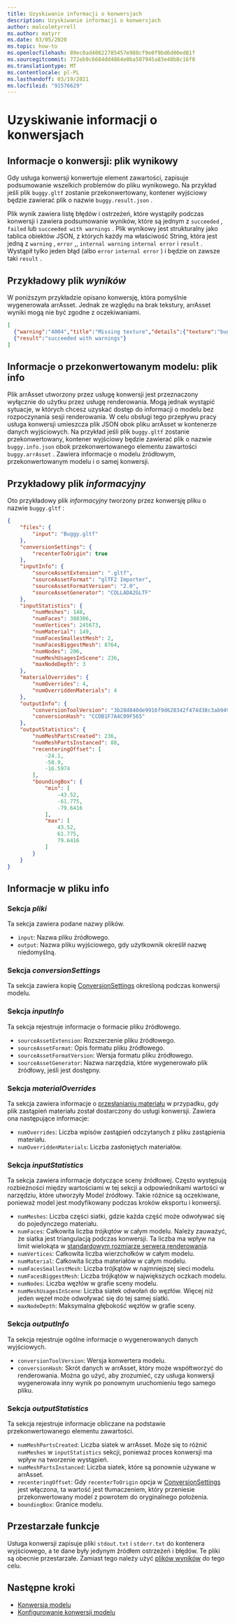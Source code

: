 ```yaml
---
title: Uzyskiwanie informacji o konwersjach
description: Uzyskiwanie informacji o konwersjach
author: malcolmtyrrell
ms.author: matyrr
ms.date: 03/05/2020
ms.topic: how-to
ms.openlocfilehash: 89ec0ad40822785457e988cf9e0f9bd6d00ed81f
ms.sourcegitcommit: 772eb9c6684dd4864e0ba507945a83e48b8c16f0
ms.translationtype: MT
ms.contentlocale: pl-PL
ms.lasthandoff: 03/19/2021
ms.locfileid: "91576629"
---
```

# <a name="get-information-about-conversions"></a>Uzyskiwanie informacji o konwersjach

## <a name="information-about-a-conversion-the-result-file"></a>Informacje o konwersji: plik wynikowy

Gdy usługa konwersji konwertuje element zawartości, zapisuje podsumowanie wszelkich problemów do pliku wynikowego. Na przykład jeśli plik `buggy.gltf` zostanie przekonwertowany, kontener wyjściowy będzie zawierać plik o nazwie `buggy.result.json` .

Plik wynik zawiera listę błędów i ostrzeżeń, które wystąpiły podczas konwersji i zawiera podsumowanie wyników, które są jednym z `succeeded` , `failed` lub `succeeded with warnings` .
Plik wynikowy jest strukturalny jako tablica obiektów JSON, z których każdy ma właściwość String, która jest jedną z `warning` , `error` ,, `internal warning` `internal error` i `result` . Wystąpił tylko jeden błąd (albo `error` `internal error` ) i będzie on zawsze taki `result` .

## <a name="example-result-file"></a>Przykładowy plik *wyników*

W poniższym przykładzie opisano konwersję, która pomyślnie wygenerowała arrAsset. Jednak ze względu na brak tekstury, arrAsset wyniki mogą nie być zgodne z oczekiwaniami.

```JSON
[
  {"warning":"4004","title":"Missing texture","details":{"texture":"buggy_baseColor.png","material":"buggy_col"}},
  {"result":"succeeded with warnings"}
]
```

## <a name="information-about-a-converted-model-the-info-file"></a>Informacje o przekonwertowanym modelu: plik info

Plik arrAsset utworzony przez usługę konwersji jest przeznaczony wyłącznie do użytku przez usługę renderowania. Mogą jednak wystąpić sytuacje, w których chcesz uzyskać dostęp do informacji o modelu bez rozpoczynania sesji renderowania. W celu obsługi tego przepływu pracy usługa konwersji umieszcza plik JSON obok pliku arrAsset w kontenerze danych wyjściowych. Na przykład jeśli plik `buggy.gltf` zostanie przekonwertowany, kontener wyjściowy będzie zawierać plik o nazwie `buggy.info.json` obok przekonwertowanego elementu zawartości `buggy.arrAsset` . Zawiera informacje o modelu źródłowym, przekonwertowanym modelu i o samej konwersji.

## <a name="example-info-file"></a>Przykładowy plik *informacyjny*

Oto przykładowy plik *informacyjny* tworzony przez konwersję pliku o nazwie `buggy.gltf` :

```JSON
{
    "files": {
        "input": "Buggy.gltf"
    },
    "conversionSettings": {
        "recenterToOrigin": true
    },
    "inputInfo": {
        "sourceAssetExtension": ".gltf",
        "sourceAssetFormat": "glTF2 Importer",
        "sourceAssetFormatVersion": "2.0",
        "sourceAssetGenerator": "COLLADA2GLTF"
    },
    "inputStatistics": {
        "numMeshes": 148,
        "numFaces": 308306,
        "numVertices": 245673,
        "numMaterial": 149,
        "numFacesSmallestMesh": 2,
        "numFacesBiggestMesh": 8764,
        "numNodes": 206,
        "numMeshUsagesInScene": 236,
        "maxNodeDepth": 3
    },
    "materialOverrides": {
        "numOverrides": 4,
        "numOverriddenMaterials": 4
    },
    "outputInfo": {
        "conversionToolVersion": "3b28d840de9916f9d628342f474d38c3ab949590",
        "conversionHash": "CCDB1F7A4C09F565"
    },
    "outputStatistics": {
        "numMeshPartsCreated": 236,
        "numMeshPartsInstanced": 88,
        "recenteringOffset": [
            -24.1,
            -50.9,
            -16.5974
        ],
        "boundingBox": {
            "min": [
                -43.52,
                -61.775,
                -79.6416
            ],
            "max": [
                43.52,
                61.775,
                79.6416
            ]
        }
    }
}
```

## <a name="information-in-the-info-file"></a>Informacje w pliku info

### <a name="the-files-section"></a>Sekcja *pliki*

Ta sekcja zawiera podane nazwy plików.

* `input`: Nazwa pliku źródłowego.
* `output`: Nazwa pliku wyjściowego, gdy użytkownik określił nazwę niedomyślną.

### <a name="the-conversionsettings-section"></a>Sekcja *conversionSettings*

Ta sekcja zawiera kopię [ConversionSettings](configure-model-conversion.md#settings-file) określoną podczas konwersji modelu.

### <a name="the-inputinfo-section"></a>Sekcja *inputInfo*

Ta sekcja rejestruje informacje o formacie pliku źródłowego.

* `sourceAssetExtension`: Rozszerzenie pliku źródłowego.
* `sourceAssetFormat`: Opis formatu pliku źródłowego.
* `sourceAssetFormatVersion`: Wersja formatu pliku źródłowego.
* `sourceAssetGenerator`: Nazwa narzędzia, które wygenerowało plik źródłowy, jeśli jest dostępny.

### <a name="the-materialoverrides-section"></a>Sekcja *materialOverrides*

Ta sekcja zawiera informacje o [przesłanianiu materiału](override-materials.md) w przypadku, gdy plik zastąpień materiału został dostarczony do usługi konwersji.
Zawiera ona następujące informacje:
* `numOverrides`: Liczba wpisów zastąpień odczytanych z pliku zastąpienia materiału.
* `numOverriddenMaterials`: Liczba zasłoniętych materiałów.

### <a name="the-inputstatistics-section"></a>Sekcja *inputStatistics*

Ta sekcja zawiera informacje dotyczące sceny źródłowej. Często występują rozbieżności między wartościami w tej sekcji a odpowiednikami wartości w narzędziu, które utworzyły Model źródłowy. Takie różnice są oczekiwane, ponieważ model jest modyfikowany podczas kroków eksportu i konwersji.

* `numMeshes`: Liczba części siatki, gdzie każda część może odwoływać się do pojedynczego materiału.
* `numFaces`: Całkowita liczba _trójkątów_ w całym modelu. Należy zauważyć, że siatka jest triangulacją podczas konwersji. Ta liczba ma wpływ na limit wielokąta w [standardowym rozmiarze serwera renderowania](../../reference/vm-sizes.md#how-the-renderer-evaluates-the-number-of-polygons).
* `numVertices`: Całkowita liczba wierzchołków w całym modelu.
* `numMaterial`: Całkowita liczba materiałów w całym modelu.
* `numFacesSmallestMesh`: Liczba trójkątów w najmniejszej sieci modelu.
* `numFacesBiggestMesh`: Liczba trójkątów w największych oczkach modelu.
* `numNodes`: Liczba węzłów w grafie sceny modelu.
* `numMeshUsagesInScene`: Liczba siatek odwołań do węzłów. Więcej niż jeden węzeł może odwoływać się do tej samej siatki.
* `maxNodeDepth`: Maksymalna głębokość węzłów w grafie sceny.

### <a name="the-outputinfo-section"></a>Sekcja *outputInfo*

Ta sekcja rejestruje ogólne informacje o wygenerowanych danych wyjściowych.

* `conversionToolVersion`: Wersja konwertera modelu.
* `conversionHash`: Skrót danych w arrAsset, który może współtworzyć do renderowania. Można go użyć, aby zrozumieć, czy usługa konwersji wygenerowała inny wynik po ponownym uruchomieniu tego samego pliku.

### <a name="the-outputstatistics-section"></a>Sekcja *outputStatistics*

Ta sekcja rejestruje informacje obliczane na podstawie przekonwertowanego elementu zawartości.

* `numMeshPartsCreated`: Liczba siatek w arrAsset. Może się to różnić `numMeshes` w `inputStatistics` sekcji, ponieważ proces konwersji ma wpływ na tworzenie wystąpień.
* `numMeshPartsInstanced`: Liczba siatek, które są ponownie używane w arrAsset.
* `recenteringOffset`: Gdy `recenterToOrigin` opcja w [ConversionSettings](configure-model-conversion.md) jest włączona, ta wartość jest tłumaczeniem, który przeniesie przekonwertowany model z powrotem do oryginalnego położenia.
* `boundingBox`: Granice modelu.

## <a name="deprecated-features"></a>Przestarzałe funkcje

Usługa konwersji zapisuje pliki `stdout.txt` i `stderr.txt` do kontenera wyjściowego, a te dane były jedynym źródłem ostrzeżeń i błędów.
Te pliki są obecnie przestarzałe. Zamiast tego należy użyć [plików wyników](#information-about-a-conversion-the-result-file) do tego celu.

## <a name="next-steps"></a>Następne kroki

* [Konwersja modelu](model-conversion.md)
* [Konfigurowanie konwersji modelu](configure-model-conversion.md)
